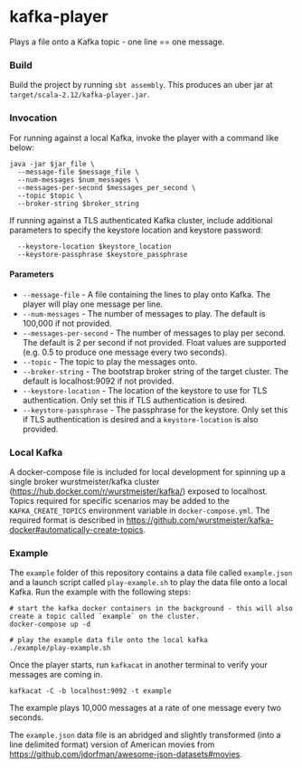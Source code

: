 # kafka-player

Plays a file onto a Kafka topic - one line == one message.

### Build

Build the project by running `sbt assembly`. This produces an uber jar at `target/scala-2.12/kafka-player.jar`.

### Invocation

For running against a local Kafka, invoke the player with a command like below:

```
java -jar $jar_file \
  --message-file $message_file \
  --num-messages $num_messages \
  --messages-per-second $messages_per_second \
  --topic $topic \
  --broker-string $broker_string
```

If running against a TLS authenticated Kafka cluster, include additional parameters to specify the keystore location and keystore password:

```
  --keystore-location $keystore_location
  --keystore-passphrase $keystore_passphrase
```

#### Parameters

* `--message-file` - A file containing the lines to play onto Kafka. The player will play one message per line.
* `--num-messages` - The number of messages to play. The default is 100,000 if not provided.
* `--messages-per-second` - The number of messages to play per second. The default is 2 per second if not provided. Float values are supported (e.g. 0.5 to produce one message every two seconds).
* `--topic` - The topic to play the messages onto.
* `--broker-string` - The bootstrap broker string of the target cluster. The default is localhost:9092 if not provided.
* `--keystore-location` - The location of the keystore to use for TLS authentication. Only set this if TLS authentication is desired.
* `--keystore-passphrase` - The passphrase for the keystore. Only set this if TLS authentication is desired and a `keystore-location` is also provided.

### Local Kafka

A docker-compose file is included for local development for spinning up a single broker wurstmeister/kafka cluster (https://hub.docker.com/r/wurstmeister/kafka/) exposed to localhost.
Topics required for specific scenarios may be added to the `KAFKA_CREATE_TOPICS` environment variable in `docker-compose.yml`.
The required format is described in https://github.com/wurstmeister/kafka-docker#automatically-create-topics.

### Example

The `example` folder of this repository contains a data file called `example.json` and a launch script called `play-example.sh` to play the data file onto a local Kafka. Run the example with the following steps:

```
# start the kafka docker containers in the background - this will also create a topic called `example` on the cluster.
docker-compose up -d

# play the example data file onto the local kafka
./example/play-example.sh
```

Once the player starts, run `kafkacat` in another terminal to verify your messages are coming in.

```
kafkacat -C -b localhost:9092 -t example
```

The example plays 10,000 messages at a rate of one message every two seconds.

The `example.json` data file is an abridged and slightly transformed (into a line delimited format) version of American movies from https://github.com/jdorfman/awesome-json-datasets#movies.


